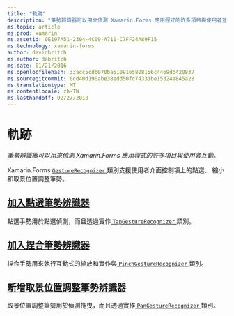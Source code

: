 ```yaml
---
title: "軌跡"
description: "筆勢辨識器可以用來偵測 Xamarin.Forms 應用程式的許多項目與使用者互動。"
ms.topic: article
ms.prod: xamarin
ms.assetid: 0E197A51-2304-4C09-A710-C7FF24A89F15
ms.technology: xamarin-forms
author: davidbritch
ms.author: dabritch
ms.date: 01/21/2016
ms.openlocfilehash: 33acc5cdb070ba5109165808156c4469db420837
ms.sourcegitcommit: 6cd40d190abe38edd50fc74331be15324a845a28
ms.translationtype: MT
ms.contentlocale: zh-TW
ms.lasthandoff: 02/27/2018
---
```

# <a name="gestures"></a>軌跡

_筆勢辨識器可以用來偵測 Xamarin.Forms 應用程式的許多項目與使用者互動。_

Xamarin.Forms [ `GestureRecognizer` ](https://developer.xamarin.com/api/type/Xamarin.Forms.GestureRecognizer/)類別支援使用者介面控制項上的點選、 縮小和取景位置調整筆勢。

## <a name="adding-a-tap-gesture-recognizertapmd"></a>[加入點選筆勢辨識器](tap.md)

點選手勢用於點選偵測，而且透過實作[ `TapGestureRecognizer` ](https://developer.xamarin.com/api/type/Xamarin.Forms.TapGestureRecognizer/)類別。

## <a name="adding-a-pinch-gesture-recognizerpinchmd"></a>[加入捏合筆勢辨識器](pinch.md)

捏合手勢用來執行互動式的縮放和實作與[ `PinchGestureRecognizer` ](https://developer.xamarin.com/api/type/Xamarin.Forms.PinchGestureRecognizer/)類別。

## <a name="adding-a-pan-gesture-recognizerpanmd"></a>[新增取景位置調整筆勢辨識器](pan.md)

取景位置調整筆勢用於偵測拖曳，而且透過實作[ `PanGestureRecognizer` ](https://developer.xamarin.com/api/type/Xamarin.Forms.PanGestureRecognizer/)類別。

